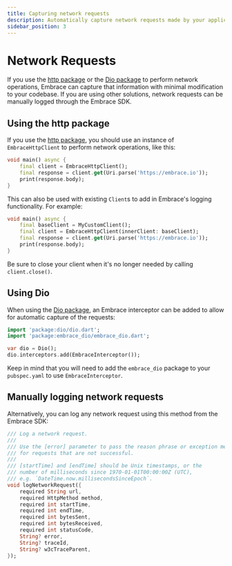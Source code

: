 ```yaml
---
title: Capturing network requests
description: Automatically capture network requests made by your application
sidebar_position: 3
---
```


# Network Requests

If you use the [http package](https://pub.dev/packages/http) or the [Dio package](https://pub.dev/packages/dio) to perform network operations, Embrace can capture that information with minimal modification to your codebase. If you are using other solutions, network requests can be manually logged through the Embrace SDK.

## Using the http package

If you use the [http package](https://pub.dev/packages/http), you should use an instance of `EmbraceHttpClient` to perform
network operations, like this:

```dart
void main() async {
    final client = EmbraceHttpClient();
    final response = client.get(Uri.parse('https://embrace.io'));
    print(response.body);
}
```

This can also be used with existing `Client`s to add in Embrace's logging functionality. For example:

```dart
void main() async {
    final baseClient = MyCustomClient();
    final client = EmbraceHttpClient(innerClient: baseClient);
    final response = client.get(Uri.parse('https://embrace.io'));
    print(response.body);
}
```

Be sure to close your client when it's no longer needed by calling `client.close()`.

## Using Dio

When using the [Dio package](https://pub.dev/packages/dio), an Embrace interceptor can be added to allow for automatic capture of the requests:

```dart
import 'package:dio/dio.dart';
import 'package:embrace_dio/embrace_dio.dart';

var dio = Dio();
dio.interceptors.add(EmbraceInterceptor());
```

Keep in mind that you will need to add the `embrace_dio` package to your `pubspec.yaml` to use `EmbraceInterceptor`.

## Manually logging network requests

Alternatively, you can log any network request using this method from the Embrace SDK:

```dart
/// Log a network request.
///
/// Use the [error] parameter to pass the reason phrase or exception message
/// for requests that are not successful.
///
/// [startTime] and [endTime] should be Unix timestamps, or the
/// number of milliseconds since 1970-01-01T00:00:00Z (UTC),
/// e.g. `DateTime.now.millisecondsSinceEpoch`.
void logNetworkRequest({
    required String url,
    required HttpMethod method,
    required int startTime,
    required int endTime,
    required int bytesSent,
    required int bytesReceived,
    required int statusCode,
    String? error,
    String? traceId,
    String? w3cTraceParent,
});
```
